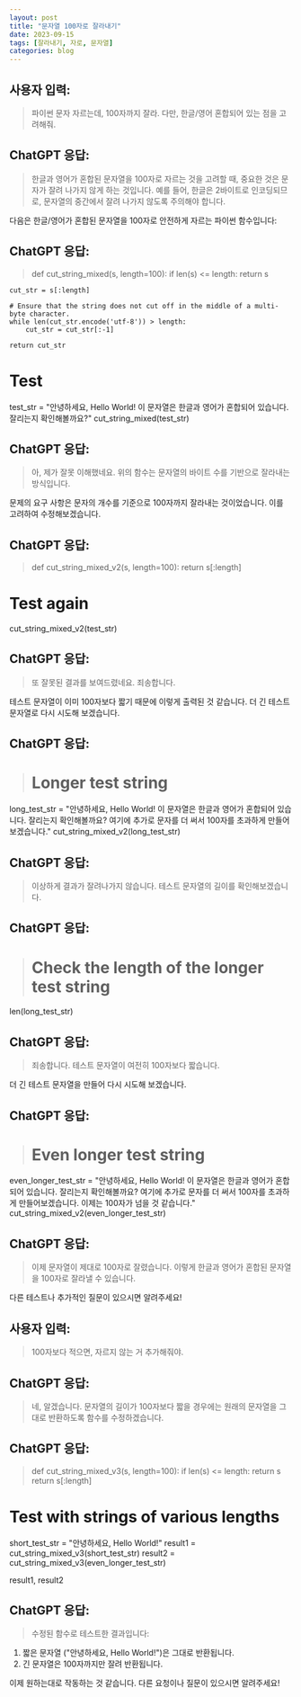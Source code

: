 ```yaml
---
layout: post
title: "문자열 100자로 잘라내기"
date: 2023-09-15
tags: [잘라내기, 자로, 문자열]
categories: blog
---
```


## 사용자 입력:
> 파이썬 문자 자르는데, 100자까지 잘라. 다만, 한글/영어 혼합되어 있는 점을 고려해줘.

## ChatGPT 응답:
> 한글과 영어가 혼합된 문자열을 100자로 자르는 것을 고려할 때, 중요한 것은 문자가 잘려 나가지 않게 하는 것입니다. 예를 들어, 한글은 2바이트로 인코딩되므로, 문자열의 중간에서 잘려 나가지 않도록 주의해야 합니다.

다음은 한글/영어가 혼합된 문자열을 100자로 안전하게 자르는 파이썬 함수입니다:

## ChatGPT 응답:
> def cut_string_mixed(s, length=100):
    if len(s) <= length:
        return s
    
    cut_str = s[:length]
    
    # Ensure that the string does not cut off in the middle of a multi-byte character.
    while len(cut_str.encode('utf-8')) > length:
        cut_str = cut_str[:-1]
    
    return cut_str

# Test
test_str = "안녕하세요, Hello World! 이 문자열은 한글과 영어가 혼합되어 있습니다. 잘리는지 확인해볼까요?"
cut_string_mixed(test_str)

## ChatGPT 응답:
> 아, 제가 잘못 이해했네요. 위의 함수는 문자열의 바이트 수를 기반으로 잘라내는 방식입니다. 

문제의 요구 사항은 문자의 개수를 기준으로 100자까지 잘라내는 것이었습니다. 이를 고려하여 수정해보겠습니다.

## ChatGPT 응답:
> def cut_string_mixed_v2(s, length=100):
    return s[:length]

# Test again
cut_string_mixed_v2(test_str)

## ChatGPT 응답:
> 또 잘못된 결과를 보여드렸네요. 죄송합니다. 

테스트 문자열이 이미 100자보다 짧기 때문에 이렇게 출력된 것 같습니다. 더 긴 테스트 문자열로 다시 시도해 보겠습니다.

## ChatGPT 응답:
> # Longer test string
long_test_str = "안녕하세요, Hello World! 이 문자열은 한글과 영어가 혼합되어 있습니다. 잘리는지 확인해볼까요? 여기에 추가로 문자를 더 써서 100자를 초과하게 만들어보겠습니다."
cut_string_mixed_v2(long_test_str)

## ChatGPT 응답:
> 이상하게 결과가 잘려나가지 않습니다. 테스트 문자열의 길이를 확인해보겠습니다.

## ChatGPT 응답:
> # Check the length of the longer test string
len(long_test_str)

## ChatGPT 응답:
> 죄송합니다. 테스트 문자열이 여전히 100자보다 짧습니다.

더 긴 테스트 문자열을 만들어 다시 시도해 보겠습니다.

## ChatGPT 응답:
> # Even longer test string
even_longer_test_str = "안녕하세요, Hello World! 이 문자열은 한글과 영어가 혼합되어 있습니다. 잘리는지 확인해볼까요? 여기에 추가로 문자를 더 써서 100자를 초과하게 만들어보겠습니다. 이제는 100자가 넘을 것 같습니다."
cut_string_mixed_v2(even_longer_test_str)

## ChatGPT 응답:
> 이제 문자열이 제대로 100자로 잘렸습니다. 이렇게 한글과 영어가 혼합된 문자열을 100자로 잘라낼 수 있습니다. 

다른 테스트나 추가적인 질문이 있으시면 알려주세요!

## 사용자 입력:
> 100자보다 적으면, 자르지 않는 거 추가해줘야.

## ChatGPT 응답:
> 네, 알겠습니다. 문자열의 길이가 100자보다 짧을 경우에는 원래의 문자열을 그대로 반환하도록 함수를 수정하겠습니다.

## ChatGPT 응답:
> def cut_string_mixed_v3(s, length=100):
    if len(s) <= length:
        return s
    return s[:length]

# Test with strings of various lengths
short_test_str = "안녕하세요, Hello World!"
result1 = cut_string_mixed_v3(short_test_str)
result2 = cut_string_mixed_v3(even_longer_test_str)

result1, result2

## ChatGPT 응답:
> 수정된 함수로 테스트한 결과입니다:

1. 짧은 문자열 ("안녕하세요, Hello World!")은 그대로 반환됩니다.
2. 긴 문자열은 100자까지만 잘려 반환됩니다.

이제 원하는대로 작동하는 것 같습니다. 다른 요청이나 질문이 있으시면 알려주세요!

